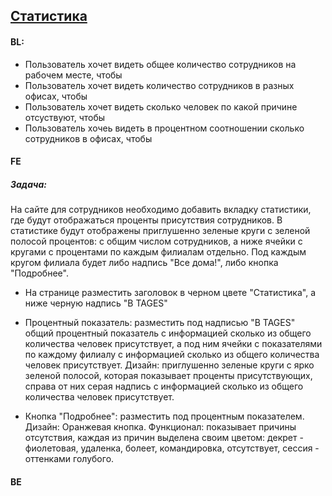 ## [Статистика](https://tages-admin-portal-dev.tages.dev/dashboard)

#### BL:
* Пользователь хочет видеть общее количество сотрудников на рабочем месте, чтобы
* Пользователь хочет видеть количество сотрудников в разных офисах, чтобы
* Пользователь хочет видеть сколько человек по какой причине отсуствуют, чтобы
* Пользователь хочеь видеть в процентном соотношении сколько сотрудников в офисах, чтобы

#### FE
##### Задача:
На сайте для сотрудников необходимо добавить вкладку статистики, где будут отображаться проценты присутствия сотрудников. В статистике будут отображены приглушенно зеленые круги с зеленой полосой процентов: с общим числом сотрудников, а ниже ячейки с кругами с процентами по каждым филиалам отдельно. Под каждым кругом филиала будет либо надпись "Все дома!", либо кнопка "Подробнее".

* На странице разместить заголовок в черном цвете "Статистика", а ниже черную надпись "В TAGES"

* Процентный показатель: разместить под надписью "В TAGES" общий процентный показатель с информацией сколько из общего количества человек присутствует, а под ним ячейки с показателями по каждому филиалу с информацией сколько из общего количества человек присутствует. Дизайн: приглушенно зеленые круги с ярко зеленой полосой, которая показывает проценты присутствующих, справа от них серая надпись с информацией сколько из общего количества человек присутствует.

* Кнопка "Подробнее": разместить под процентным показателем. Дизайн: Оранжевая кнопка. Функционал: показывает причины отсутствия, каждая из причин выделена своим цветом: декрет - фиолетовая, удаленка, болеет, командировка, отсутствует, сессия - оттенками голубого.

#### BE
